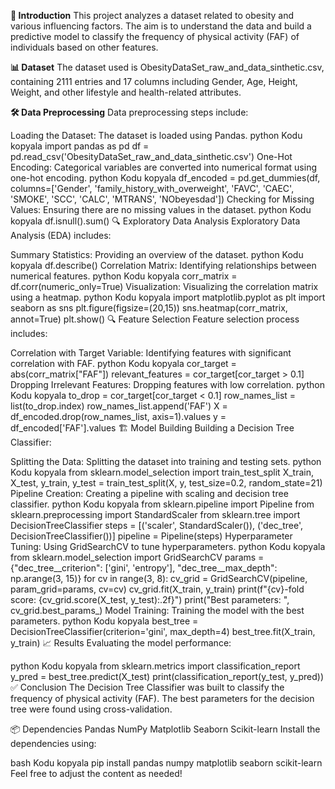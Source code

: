 **📖 Introduction**
This project analyzes a dataset related to obesity and various influencing factors. The aim is to understand the data and build a predictive model to classify the frequency of physical activity (FAF) of individuals based on other features.

**📊 Dataset** 
The dataset used is ObesityDataSet_raw_and_data_sinthetic.csv, containing 2111 entries and 17 columns including Gender, Age, Height, Weight, and other lifestyle and health-related attributes.

**🛠 Data Preprocessing**
Data preprocessing steps include:

Loading the Dataset: The dataset is loaded using Pandas.
python
Kodu kopyala
import pandas as pd
df = pd.read_csv('ObesityDataSet_raw_and_data_sinthetic.csv')
One-Hot Encoding: Categorical variables are converted into numerical format using one-hot encoding.
python
Kodu kopyala
df_encoded = pd.get_dummies(df, columns=['Gender', 'family_history_with_overweight', 'FAVC', 'CAEC', 'SMOKE', 'SCC', 'CALC', 'MTRANS', 'NObeyesdad'])
Checking for Missing Values: Ensuring there are no missing values in the dataset.
python
Kodu kopyala
df.isnull().sum()
🔍 Exploratory Data Analysis
Exploratory Data Analysis (EDA) includes:

Summary Statistics: Providing an overview of the dataset.
python
Kodu kopyala
df.describe()
Correlation Matrix: Identifying relationships between numerical features.
python
Kodu kopyala
corr_matrix = df.corr(numeric_only=True)
Visualization: Visualizing the correlation matrix using a heatmap.
python
Kodu kopyala
import matplotlib.pyplot as plt
import seaborn as sns
plt.figure(figsize=(20,15))
sns.heatmap(corr_matrix, annot=True)
plt.show()
🔍 Feature Selection
Feature selection process includes:

Correlation with Target Variable: Identifying features with significant correlation with FAF.
python
Kodu kopyala
cor_target = abs(corr_matrix["FAF"])
relevant_features = cor_target[cor_target > 0.1]
Dropping Irrelevant Features: Dropping features with low correlation.
python
Kodu kopyala
to_drop = cor_target[cor_target < 0.1]
row_names_list = list(to_drop.index)
row_names_list.append('FAF')
X = df_encoded.drop(row_names_list, axis=1).values
y = df_encoded['FAF'].values
🏗 Model Building
Building a Decision Tree Classifier:

Splitting the Data: Splitting the dataset into training and testing sets.
python
Kodu kopyala
from sklearn.model_selection import train_test_split
X_train, X_test, y_train, y_test = train_test_split(X, y, test_size=0.2, random_state=21)
Pipeline Creation: Creating a pipeline with scaling and decision tree classifier.
python
Kodu kopyala
from sklearn.pipeline import Pipeline
from sklearn.preprocessing import StandardScaler
from sklearn.tree import DecisionTreeClassifier
steps = [('scaler', StandardScaler()), ('dec_tree', DecisionTreeClassifier())]
pipeline = Pipeline(steps)
Hyperparameter Tuning: Using GridSearchCV to tune hyperparameters.
python
Kodu kopyala
from sklearn.model_selection import GridSearchCV
params = {"dec_tree__criterion": ['gini', 'entropy'], "dec_tree__max_depth": np.arange(3, 15)}
for cv in range(3, 8):
    cv_grid = GridSearchCV(pipeline, param_grid=params, cv=cv)
    cv_grid.fit(X_train, y_train)
    print(f"{cv}-fold score: {cv_grid.score(X_test, y_test):.2f}")
    print("Best parameters: ", cv_grid.best_params_)
Model Training: Training the model with the best parameters.
python
Kodu kopyala
best_tree = DecisionTreeClassifier(criterion='gini', max_depth=4)
best_tree.fit(X_train, y_train)
📈 Results
Evaluating the model performance:

python
Kodu kopyala
from sklearn.metrics import classification_report
y_pred = best_tree.predict(X_test)
print(classification_report(y_test, y_pred))
✅ Conclusion
The Decision Tree Classifier was built to classify the frequency of physical activity (FAF). The best parameters for the decision tree were found using cross-validation.

📦 Dependencies
Pandas
NumPy
Matplotlib
Seaborn
Scikit-learn
Install the dependencies using:

bash
Kodu kopyala
pip install pandas numpy matplotlib seaborn scikit-learn
Feel free to adjust the content as needed!

